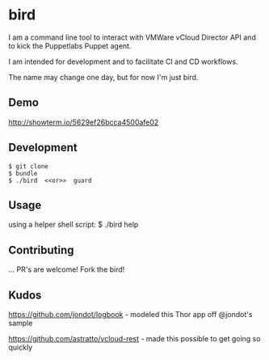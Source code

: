 # bird

I am a command line tool to interact with VMWare vCloud Director API and to kick the Puppetlabs Puppet agent. 

I am intended for development and to facilitate CI and CD workflows.  

The name may change one day, but for now I'm just bird. 

## Demo
  http://showterm.io/5629ef26bcca4500afe02

## Development

    $ git clone
    $ bundle
    $ ./bird  <<or>>  guard


## Usage
  using a helper shell script:
    $ ./bird help

## Contributing

... PR's are welcome!    Fork the bird! 

## Kudos
  https://github.com/jondot/logbook
    - modeled this Thor app off @jondot's sample

  https://github.com/astratto/vcloud-rest 
    - made this possible to get going so quickly